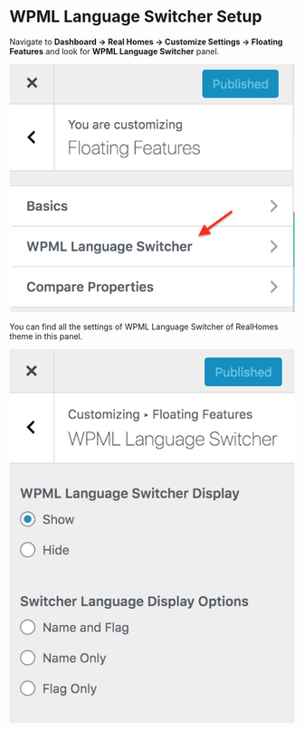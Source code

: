 # WPML Language Switcher Setup

Navigate to **Dashboard → Real Homes → Customize Settings → Floating Features** and look for **WPML Language Switcher** panel.

![RealHomes Compare Properties Panel](images/other-features/wpml-language-switcher.png)

You can find all the settings of WPML Language Switcher of RealHomes theme in this panel.

![RealHomes Compare Properties Panel](images/other-features/wpml-language-switcher-settings.png)